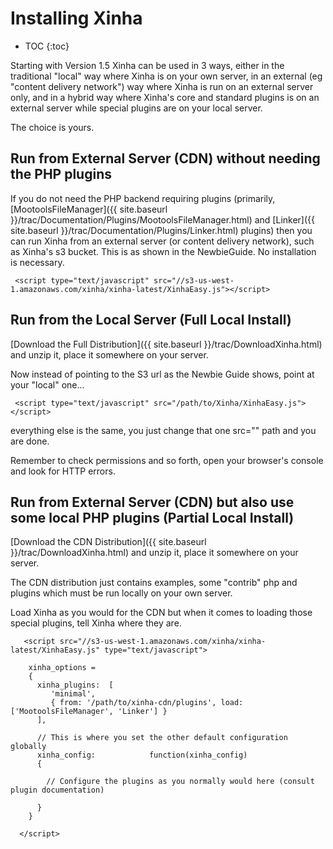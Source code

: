 # Installing Xinha

* TOC
{:toc}


Starting with Version 1.5 Xinha can be used in 3 ways, either in the traditional "local" way where Xinha is on your own server, in an external (eg "content delivery network") way where Xinha is run on an external server only, and in a hybrid way where Xinha's core and standard plugins is on an external server while special plugins are on your local server.

The choice is yours.

## Run from External Server (CDN) without needing the PHP plugins

If you do not need the PHP backend requiring plugins (primarily, [MootoolsFileManager]({{ site.baseurl }}/trac/Documentation/Plugins/MootoolsFileManager.html) and [Linker]({{ site.baseurl }}/trac/Documentation/Plugins/Linker.html) plugins) then you can run Xinha from an external server (or content delivery network), such as Xinha's s3 bucket.  This is as shown in the NewbieGuide.  No installation is necessary.

```
 <script type="text/javascript" src="//s3-us-west-1.amazonaws.com/xinha/xinha-latest/XinhaEasy.js"></script>
```

## Run from the Local Server (Full Local Install)

[Download the Full Distribution]({{ site.baseurl }}/trac/DownloadXinha.html) and unzip it, place it somewhere on your server.

Now instead of pointing to the S3 url as the Newbie Guide shows, point at your "local" one...

```
 <script type="text/javascript" src="/path/to/Xinha/XinhaEasy.js"></script>
```

everything else is the same, you just change that one src="" path and you are done.

Remember to check permissions and so forth, open your browser's console and look for HTTP errors.


## Run from External Server (CDN) but also use some local PHP plugins (Partial Local Install)

[Download the CDN Distribution]({{ site.baseurl }}/trac/DownloadXinha.html) and unzip it, place it somewhere on your server.

The CDN distribution just contains examples, some "contrib" php and plugins which must be run locally on your own server.

Load Xinha as you would for the CDN but when it comes to loading those special plugins, tell Xinha where they are.

```
   <script src="//s3-us-west-1.amazonaws.com/xinha/xinha-latest/XinhaEasy.js" type="text/javascript">
    
    xinha_options = 
    {
      xinha_plugins:  [ 
         'minimal', 
         { from: '/path/to/xinha-cdn/plugins', load: ['MootoolsFileManager', 'Linker'] }
      ],
      
      // This is where you set the other default configuration globally
      xinha_config:            function(xinha_config) 
      {
        
        // Configure the plugins as you normally would here (consult plugin documentation)
        
      }
    }

  </script>
```




